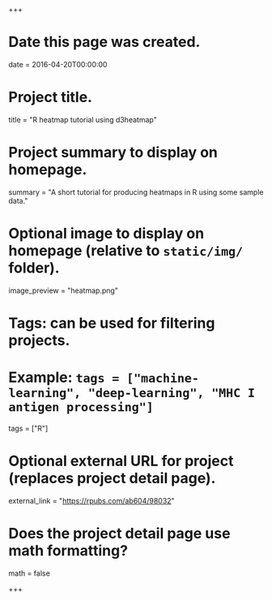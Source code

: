 +++
# Date this page was created.
date = 2016-04-20T00:00:00

# Project title.
title = "R heatmap tutorial using d3heatmap"

# Project summary to display on homepage.
summary = "A short tutorial for producing heatmaps in R using some sample data."

# Optional image to display on homepage (relative to `static/img/` folder).
image_preview = "heatmap.png"

# Tags: can be used for filtering projects.
# Example: `tags = ["machine-learning", "deep-learning", "MHC I antigen processing"]`
tags = ["R"]

# Optional external URL for project (replaces project detail page).
external_link = "https://rpubs.com/ab604/98032"

# Does the project detail page use math formatting?
math = false

+++


